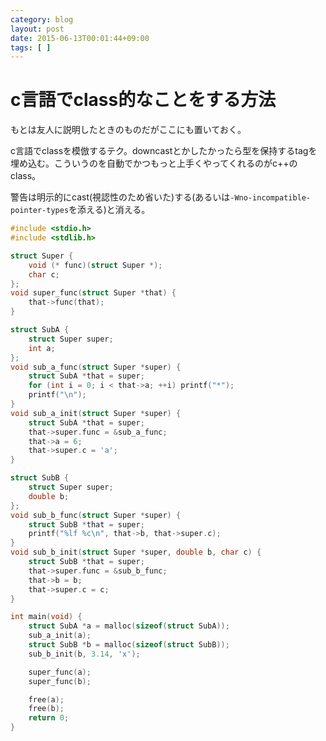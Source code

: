 ```yaml
---
category: blog
layout: post
date: 2015-06-13T00:01:44+09:00
tags: [ ]
---
```


# c言語でclass的なことをする方法

もとは友人に説明したときのものだがここにも置いておく。

c言語でclassを模倣するテク。downcastとかしたかったら型を保持するtagを埋め込む。こういうのを自動でかつもっと上手くやってくれるのがc++のclass。

警告は明示的にcast(視認性のため省いた)する(あるいは`-Wno-incompatible-pointer-types`を添える)と消える。

``` c
#include <stdio.h>
#include <stdlib.h>

struct Super {
    void (* func)(struct Super *);
    char c;
};
void super_func(struct Super *that) {
    that->func(that);
}

struct SubA {
    struct Super super;
    int a;
};
void sub_a_func(struct Super *super) {
    struct SubA *that = super;
    for (int i = 0; i < that->a; ++i) printf("*");
    printf("\n");
}
void sub_a_init(struct Super *super) {
    struct SubA *that = super;
    that->super.func = &sub_a_func;
    that->a = 6;
    that->super.c = 'a';
}

struct SubB {
    struct Super super;
    double b;
};
void sub_b_func(struct Super *super) {
    struct SubB *that = super;
    printf("%lf %c\n", that->b, that->super.c);
}
void sub_b_init(struct Super *super, double b, char c) {
    struct SubB *that = super;
    that->super.func = &sub_b_func;
    that->b = b;
    that->super.c = c;
}

int main(void) {
    struct SubA *a = malloc(sizeof(struct SubA));
    sub_a_init(a);
    struct SubB *b = malloc(sizeof(struct SubB));
    sub_b_init(b, 3.14, 'x');

    super_func(a);
    super_func(b);

    free(a);
    free(b);
    return 0;
}
```
